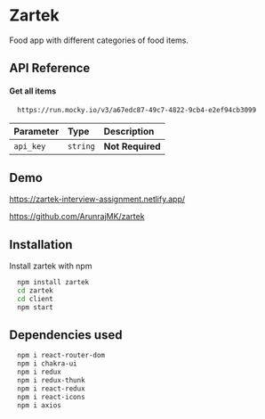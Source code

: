
# Zartek

Food app with different categories of food items.


## API Reference

#### Get all items

```http
  https://run.mocky.io/v3/a67edc87-49c7-4822-9cb4-e2ef94cb3099
```

| Parameter | Type     | Description                |
| :-------- | :------- | :------------------------- |
| `api_key` | `string` | **Not Required** |






## Demo

https://zartek-interview-assignment.netlify.app/

https://github.com/ArunrajMK/zartek


## Installation

Install zartek with npm 

```bash
  npm install zartek
  cd zartek
  cd client
  npm start
```
    
## Dependencies used



```bash
  npm i react-router-dom
  npm i chakra-ui
  npm i redux
  npm i redux-thunk
  npm i react-redux
  npm i react-icons
  npm i axios
```
